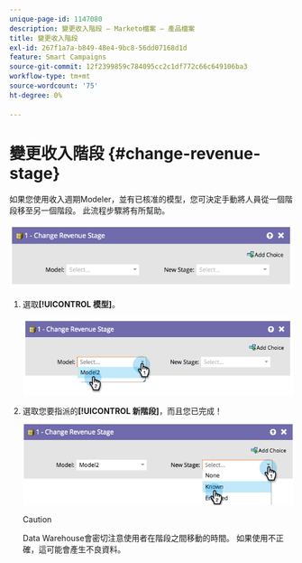 ```yaml
---
unique-page-id: 1147080
description: 變更收入階段 — Marketo檔案 — 產品檔案
title: 變更收入階段
exl-id: 267f1a7a-b849-48e4-9bc8-56dd07168d1d
feature: Smart Campaigns
source-git-commit: 12f2399859c784095cc2c1df772c66c649106ba3
workflow-type: tm+mt
source-wordcount: '75'
ht-degree: 0%

---
```


# 變更收入階段 {#change-revenue-stage}

如果您使用收入週期Modeler，並有已核准的模型，您可決定手動將人員從一個階段移至另一個階段。 此流程步驟將有所幫助。

![](assets/change-revenue-stage-1.png)

1. 選取&#x200B;**[!UICONTROL 模型]**。

   ![](assets/change-revenue-stage-2.png)

1. 選取您要指派的&#x200B;**[!UICONTROL 新階段]**，而且您已完成！

   ![](assets/change-revenue-stage-3.png)

   >[!CAUTION]
   >
   >Data Warehouse會密切注意使用者在階段之間移動的時間。 如果使用不正確，這可能會產生不良資料。
